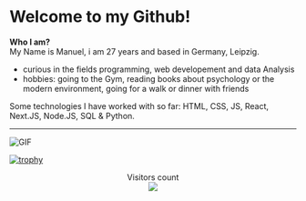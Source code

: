 # Welcome to my Github!
**Who I am?**
<br/>
My Name is Manuel, i am 27 years and based in Germany, Leipzig. 
- curious in the fields programming, web developement and data Analysis
- hobbies: going to the Gym, reading books about psychology or the modern environment, going for a walk or dinner with friends

Some technologies I have worked with so far: HTML, CSS, JS, React, Next.JS, Node.JS, SQL & Python. 

--------------

![GIF](https://media.tenor.com/GfSX-u7VGM4AAAAC/coding.gif)

[![trophy](https://github-profile-trophy.vercel.app/?username=Manu7864z)](https://github.com/ryo-ma/github-profile-trophy)

<p align="center"> 
  Visitors count<br>
  <img src="https://profile-counter.glitch.me/Manu7864z/count.svg" />
</p>
